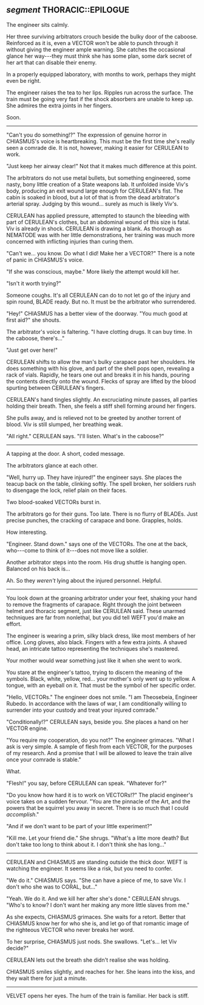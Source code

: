 ## *segment* THORACIC::EPILOGUE

The engineer sits calmly.

Her three surviving arbitrators crouch beside the bulky door of the caboose. Reinforced as it is, even a VECTOR won't be able to punch through it without giving the engineer ample warning. She catches the occasional glance her way---they must think she has some plan, some dark secret of her art that can disable their enemy.

In a properly equipped laboratory, with months to work, perhaps they might even be right.

The engineer raises the tea to her lips. Ripples run across the surface. The train must be going very fast if the shock absorbers are unable to keep up. She admires the extra joints in her fingers.

Soon.

---

"Can't you do something!?" The expression of genuine horror in CHIASMUS's voice is heartbreaking. This must be the first time she's really seen a comrade die. It is not, however, making it easier for CERULEAN to work.

"Just keep her airway clear!" Not that it makes much difference at this point.

The arbitrators do not use metal bullets, but something engineered, some nasty, bony little creation of a State weapons lab. It unfolded inside Viv's body, producing an exit wound large enough for CERULEAN's fist. The cabin is soaked in blood, but a lot of that is from the dead arbitrator's arterial spray. Judging by this wound... surely as much is likely Viv's.

CERULEAN has applied pressure, attempted to staunch the bleeding with part of CERULEAN's clothes, but an abdominal wound of this size is fatal. Viv is already in shock. CERULEAN is drawing a blank. As thorough as NEMATODE was with her little demonstrations, her training was much more concerned with inflicting injuries than curing them.

"Can't we... you know. Do what I did! Make her a VECTOR?" There is a note of panic in CHIASMUS's voice.

"If she was conscious, maybe." More likely the attempt would kill her.

"Isn't it worth trying?"

Someone coughs. It's all CERULEAN can do to not let go of the injury and spin round, BLADE ready. But no. It must be the arbitrator who surrendered.

"Hey!" CHIASMUS has a better view of the doorway. "You much good at first aid?" she shouts.

The arbitrator's voice is faltering. "I have clotting drugs. It can buy time. In the caboose, there's..."

"Just get over here!"

CERULEAN shifts to allow the man's bulky carapace past her shoulders. He does something with his glove, and part of the shell pops open, revealing a rack of vials. Rapidly, he tears one out and breaks it in his hands, pouring the contents directly onto the wound. Flecks of spray are lifted by the blood spurting between CERULEAN's fingers.

CERULEAN's hand tingles slightly. An excruciating minute passes, all parties holding their breath. Then, she feels a stiff shell forming around her fingers.

She pulls away, and is relieved not to be greeted by another torrent of blood. Viv is still slumped, her breathing weak.

"All right." CERULEAN says. "I'll listen. What's in the caboose?"

---

A tapping at the door. A short, coded message.

The arbitrators glance at each other.

"Well, hurry up. They have injured!" the engineer says. She places the teacup back on the table, clinking softly. The spell broken, her soldiers rush to disengage the lock, relief plain on their faces.

Two blood-soaked VECTORs burst in.

The arbitrators go for their guns. Too late. There is no flurry of BLADEs. Just precise punches, the cracking of carapace and bone. Grapples, holds.

How interesting.

"Engineer. Stand down." says one of the VECTORs. The one at the back, who---come to think of it---does not move like a soldier.

Another arbitrator steps into the room. His drug shuttle is hanging open. Balanced on his back is...

Ah. So they *weren't* lying about the injured personnel. Helpful.

---

You look down at the groaning arbitrator under your feet, shaking your hand to remove the fragments of carapace. Right through the joint between helmet and thoracic segment, just like CERULEAN said. These unarmed techniques are far from nonlethal, but you did tell WEFT you'd make an effort.

The engineer is wearing a prim, silky black dress, like most members of her office. Long gloves, also black. Fingers with a few extra joints. A shaved head, an intricate tattoo representing the techniques she's mastered.

Your mother would wear something just like it when she went to work.

You stare at the engineer's tattoo, trying to discern the meaning of the symbols. Black, white, yellow, red... your mother's only went up to yellow. A tongue, with an eyeball on it. That must be the symbol of her specific order.

"Hello, VECTORs." The engineer does not smile. "I am Theosebeia, Engineer Rubedo. In accordance with the laws of war, I am conditionally willing to surrender into your custody and treat your injured comrade."

"Conditionally!?" CERULEAN says, beside you. She places a hand on her VECTOR engine.

"You require my cooperation, do you not?" The engineer grimaces. "What I ask is very simple. A sample of flesh from each VECTOR, for the purposes of my research. And a promise that I will be allowed to leave the train alive once your comrade is stable."

What.

"Flesh!" you say, before CERULEAN can speak. "Whatever for?"

"Do you know how hard it is to work on VECTORs!?" The placid engineer's voice takes on a sudden fervour. "You are the pinnacle of the Art, and the powers that be squirrel you away in secret. There is so much that I could *accomplish*."

"And if we don't want to be part of your little experiment?"

"Kill me. Let your friend die." She shrugs. "What's a litte more death? But don't take too long to think about it. I don't think she has long..."

---

CERULEAN and CHIASMUS are standing outside the thick door. WEFT is watching the engineer. It seems like a risk, but you need to confer.

"We do it." CHIASMUS says. "She can have a piece of me, to save Viv. I don't who she was to CORAL, but..."

"Yeah. We do it. And we kill her after she's done." CERULEAN shrugs. "Who's to know? I don't want her making any more little slaves from me."

As she expects, CHIASMUS grimaces. She waits for a retort. Better that CHIASMUS know her for who she is, and let go of that romantic image of the righteous VECTOR who never breaks her word.

To her surprise, CHIASMUS just nods. She swallows. "Let's... let Viv decide?"

CERULEAN lets out the breath she didn't realise she was holding.

CHIASMUS smiles slightly, and reaches for her. She leans into the kiss, and they wait there for just a minute.

---

VELVET opens her eyes. The hum of the train is familiar. Her back is stiff.